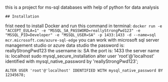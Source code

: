 this is a project for ms-sql databases with help of python for data analysis
``` 
## Installation
``` 
frist need to install Docker and run this command in terminal: ` docker run -e "ACCEPT_EULA=1" -e "MSSQL_SA_PASSWORD=reallyStrongPwd123" -e "MSSQL_PID=Developer" -e "MSSQL_USER=SA" -p 1433:1433 -d --name=sql mcr.microsoft.com/azure-sql-edge `
you can work with microsoft sql server management studio or azure data studio
the password is: reallyStrongPwd123
the username is: SA
the port is: 1433
the server name is: localhost
sudo mysql_secure_installation alter user 'root'@'localhost' identified with mysql_native_password by 'reallyStrongPwd123';
```
ALTER USER 'root'@'localhost' IDENTIFIED WITH mysql_native_password BY 12345678;
